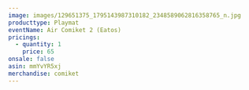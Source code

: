 ```yaml
---
image: images/129651375_1795143987310182_2348589062816358765_n.jpg
producttype: Playmat
eventName: Air Comiket 2 (Eatos)
pricings:
  - quantity: 1
    price: 65
onsale: false
asin: mmYvYR5xj
merchandise: comiket
---
```

